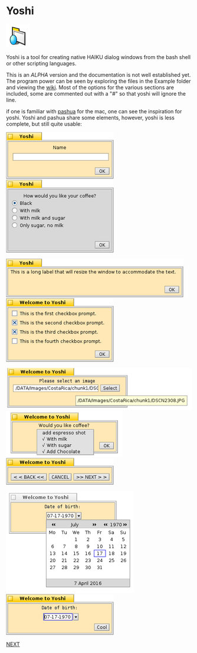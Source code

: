 # Yoshi
![yoshi icon.](https://raw.githubusercontent.com/bbjimmy/Yoshi/master/yoshi.icon.hvif.png)

Yoshi is a tool for creating native HAIKU dialog windows from the bash shell or other scripting languages.

This is an _ALPHA_ version and the documentation is not well established yet. The program power can be seen by exploring the files in the Example folder and viewing the [wiki](https://github.com/bbjimmy/Yoshi/wiki).  Most of the options for the various sections are included, some are commented out with a "#" so that yoshi will ignore the line.

if one is familiar with [pashua](http://www.bluem.net/en/mac/pashua/) for the mac, one can see the inspiration for yoshi. Yoshi and pashua share some elements, however, yoshi is less complete, but still quite usable:

![yoshi at work.](https://raw.githubusercontent.com/bbjimmy/Yoshi/master/images/textfield.png) ![yoshi at work.](https://raw.githubusercontent.com/bbjimmy/Yoshi/master/images/radiobutton.png)

![yoshi at work.](https://raw.githubusercontent.com/bbjimmy/Yoshi/master/images/text1.png) ![yoshi at work.](https://raw.githubusercontent.com/bbjimmy/Yoshi/master/images/checkbox2.png)

![filepanel widget expanded](https://raw.githubusercontent.com/bbjimmy/Yoshi/master/images/filepanel.png)  ![multiselect widget](https://raw.githubusercontent.com/bbjimmy/Yoshi/master/images/multiselect1.png) ![A window with three buttons](https://raw.githubusercontent.com/bbjimmy/Yoshi/master/images/buttons.png)

![date widget expanded](https://raw.githubusercontent.com/bbjimmy/Yoshi/master/images/date.png) ![date widget](https://raw.githubusercontent.com/bbjimmy/Yoshi/master/images/date1.png)

[NEXT](https://github.com/bbjimmy/Yoshi/wiki)







